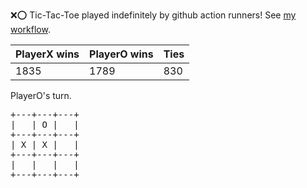 :x::o: Tic-Tac-Toe played indefinitely by github action runners! See [my workflow](.github/workflows/play.yaml).

|PlayerX wins|PlayerO wins|Ties|
|-|-|-|
|1835|1789|830|

PlayerO's turn.

<pre>
+---+---+---+
|   | O |   |
+---+---+---+
| X | X |   |
+---+---+---+
|   |   |   |
+---+---+---+
</pre>
